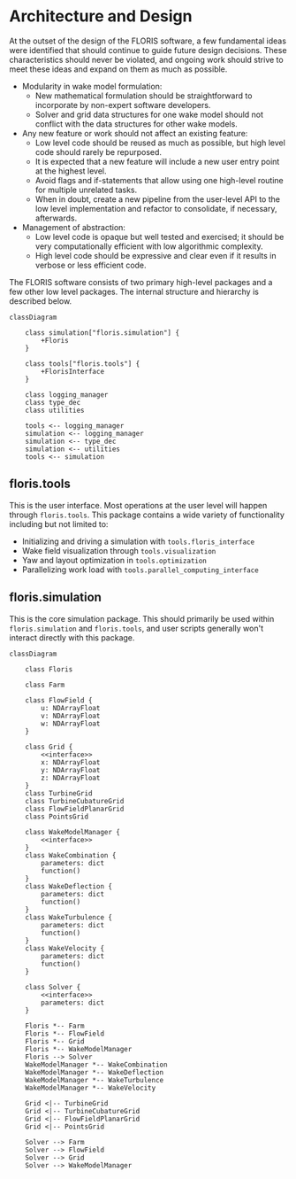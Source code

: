 
# Architecture and Design

At the outset of the design of the FLORIS software, a few fundamental ideas were identified
that should continue to guide future design decisions. These characteristics should never
be violated, and ongoing work should strive to meet these ideas and expand on them as much
as possible.

- Modularity in wake model formulation:
    - New mathematical formulation should be straightforward to incorporate by non-expert
        software developers.
    - Solver and grid data structures for one wake model should not conflict with the data
        structures for other wake models.
- Any new feature or work should not affect an existing feature:
    - Low level code should be reused as much as possible, but high level code should rarely
        be repurposed.
    - It is expected that a new feature will include a new user entry point
        at the highest level.
    - Avoid flags and if-statements that allow using one high-level routine for multiple unrelated
        tasks.
    - When in doubt, create a new pipeline from the user-level API to the low level implementation
        and refactor to consolidate, if necessary, afterwards.
- Management of abstraction:
    - Low level code is opaque but well tested and exercised; it should be very computationally
        efficient with low algorithmic complexity.
    - High level code should be expressive and clear even if it results in verbose or less
        efficient code.

The FLORIS software consists of two primary high-level packages and a few other low level
packages. The internal structure and hierarchy is described below.

```{mermaid}
classDiagram

    class simulation["floris.simulation"] {
        +Floris
    }

    class tools["floris.tools"] {
        +FlorisInterface
    }

    class logging_manager
    class type_dec
    class utilities

    tools <-- logging_manager
    simulation <-- logging_manager
    simulation <-- type_dec
    simulation <-- utilities
    tools <-- simulation
```

## floris.tools

This is the user interface. Most operations at the user level will happen through `floris.tools`.
This package contains a wide variety of functionality including but not limited to:

- Initializing and driving a simulation with `tools.floris_interface`
- Wake field visualization through `tools.visualization`
- Yaw and layout optimization in `tools.optimization`
- Parallelizing work load with `tools.parallel_computing_interface`

## floris.simulation

This is the core simulation package. This should primarily be used within `floris.simulation` and
`floris.tools`, and user scripts generally won't interact directly with this package.

```{mermaid}
classDiagram

    class Floris

    class Farm

    class FlowField {
        u: NDArrayFloat
        v: NDArrayFloat
        w: NDArrayFloat
    }

    class Grid {
        <<interface>>
        x: NDArrayFloat
        y: NDArrayFloat
        z: NDArrayFloat
    }
    class TurbineGrid
    class TurbineCubatureGrid
    class FlowFieldPlanarGrid
    class PointsGrid

    class WakeModelManager {
        <<interface>>
    }
    class WakeCombination {
        parameters: dict
        function()
    }
    class WakeDeflection {
        parameters: dict
        function()
    }
    class WakeTurbulence {
        parameters: dict
        function()
    }
    class WakeVelocity {
        parameters: dict
        function()
    }

    class Solver {
        <<interface>>
        parameters: dict
    }

    Floris *-- Farm
    Floris *-- FlowField
    Floris *-- Grid
    Floris *-- WakeModelManager
    Floris --> Solver
    WakeModelManager *-- WakeCombination
    WakeModelManager *-- WakeDeflection
    WakeModelManager *-- WakeTurbulence
    WakeModelManager *-- WakeVelocity

    Grid <|-- TurbineGrid
    Grid <|-- TurbineCubatureGrid
    Grid <|-- FlowFieldPlanarGrid
    Grid <|-- PointsGrid

    Solver --> Farm
    Solver --> FlowField
    Solver --> Grid
    Solver --> WakeModelManager
```
